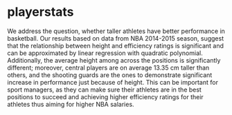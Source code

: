 # playerstats
We address the question, whether taller athletes have better performance in basketball. Our results based on data from NBA 2014-2015 season, suggest that the relationship between height and efficiency ratings is significant and can be approximated by linear regression with quadratic polynomial. Additionally, the average height among across the positions is significantly different; moreover, central players are on average 13.35 cm taller than others, and the shooting guards are the ones to demonstrate significant increase in performance just because of height. This can be important for sport managers, as they can make sure their athletes are in the best positions to succeed and achieving higher efficiency ratings for their athletes thus aiming for higher NBA salaries.   
